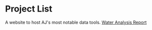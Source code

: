 # Project List
A website to host AJ's most notable data tools.
[Water Analysis Report](https://ansleybrown1337.github.io/V6_Water_Analysis.html
)
